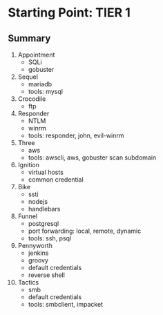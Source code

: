 # Starting Point: TIER 1

## Summary

1. Appointment
    - SQLi
    - gobuster
2. Sequel
    - mariadb
    - tools: mysql
3. Crocodile
    - ftp
4. Responder
    - NTLM
    - winrm
    - tools: responder, john, evil-winrm
5. Three
    - aws
    - tools: awscli, aws, gobuster scan subdomain
6. Ignition
    - virtual hosts
    - common credential
7. Bike
    - ssti
    - nodejs
    - handlebars
8. Funnel
    - postgresql
    - port forwarding: local, remote, dynamic
    - tools: ssh, psql
9. Pennyworth
    - jenkins
    - groovy
    - default credentials
    - reverse shell
10. Tactics
    - smb
    - default credentials
    - tools: smbclient, impacket
